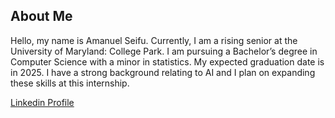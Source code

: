 ## About Me
Hello, my name is Amanuel Seifu. Currently, I am a rising senior at the University of Maryland: College Park. I am pursuing a Bachelor’s degree in Computer Science with a minor in statistics. My expected graduation date is in 2025. I have a strong background relating to AI and I plan on expanding these skills at this internship.

[Linkedin Profile](www.linkedin.com/in/amanuel-seifu-785603231)

